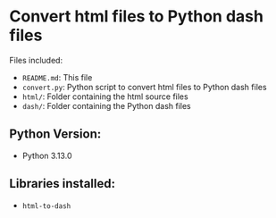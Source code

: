 # Convert html files to Python dash files

Files included:

- `README.md`: This file
- `convert.py`: Python script to convert html files to Python dash files
- `html/`: Folder containing the html source files
- `dash/`: Folder containing the Python dash files

## Python Version:

- Python 3.13.0

## Libraries installed:

- `html-to-dash`